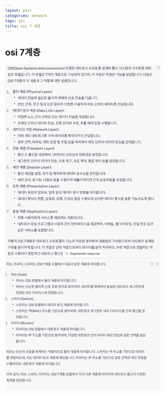 ```yaml
---
layout: post
categories: network
tags: osi
title: osi 7 계층
---
```

# osi 7계층
![chatgpt](https://github.com/Luca388/Luca388.github.io/blob/main/image/스크린샷%202023-06-03%20오후%203.07.32.png?raw=true)  
![chatgpt](https://github.com/Luca388/Luca388.github.io/blob/main/image/스크린샷%202023-06-03%20오후%203.11.18.png?raw=true)